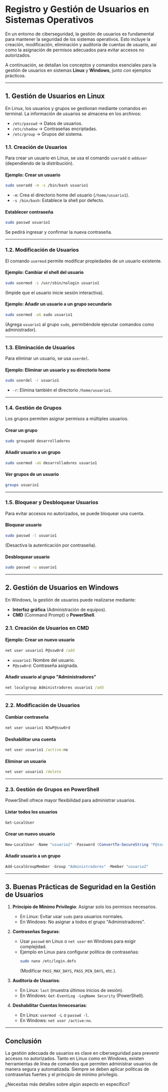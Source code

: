 # **Registro y Gestión de Usuarios en Sistemas Operativos**

En un entorno de ciberseguridad, la gestión de usuarios es fundamental para mantener la seguridad de los sistemas operativos. Esto incluye la creación, modificación, eliminación y auditoría de cuentas de usuario, así como la asignación de permisos adecuados para evitar accesos no autorizados.

A continuación, se detallan los conceptos y comandos esenciales para la gestión de usuarios en sistemas **Linux** y **Windows**, junto con ejemplos prácticos.

---

## **1. Gestión de Usuarios en Linux**

En Linux, los usuarios y grupos se gestionan mediante comandos en terminal. La información de usuarios se almacena en los archivos:
- `/etc/passwd` → Datos de usuarios.
- `/etc/shadow` → Contraseñas encriptadas.
- `/etc/group` → Grupos del sistema.

### **1.1. Creación de Usuarios**
Para crear un usuario en Linux, se usa el comando `useradd` o `adduser` (dependiendo de la distribución).

#### **Ejemplo: Crear un usuario**
```bash
sudo useradd -m -s /bin/bash usuario1
```
- `-m`: Crea el directorio home del usuario (`/home/usuario1`).
- `-s /bin/bash`: Establece la shell por defecto.

#### **Establecer contraseña**
```bash
sudo passwd usuario1
```
Se pedirá ingresar y confirmar la nueva contraseña.

---

### **1.2. Modificación de Usuarios**
El comando `usermod` permite modificar propiedades de un usuario existente.

#### **Ejemplo: Cambiar el shell del usuario**
```bash
sudo usermod -s /usr/sbin/nologin usuario1
```
(Impide que el usuario inicie sesión interactiva).

#### **Ejemplo: Añadir un usuario a un grupo secundario**
```bash
sudo usermod -aG sudo usuario1
```
(Agrega `usuario1` al grupo `sudo`, permitiéndole ejecutar comandos como administrador).

---

### **1.3. Eliminación de Usuarios**
Para eliminar un usuario, se usa `userdel`.

#### **Ejemplo: Eliminar un usuario y su directorio home**
```bash
sudo userdel -r usuario1
```
- `-r`: Elimina también el directorio `/home/usuario1`.

---

### **1.4. Gestión de Grupos**
Los grupos permiten asignar permisos a múltiples usuarios.

#### **Crear un grupo**
```bash
sudo groupadd desarrolladores
```

#### **Añadir usuario a un grupo**
```bash
sudo usermod -aG desarrolladores usuario1
```

#### **Ver grupos de un usuario**
```bash
groups usuario1
```

---

### **1.5. Bloquear y Desbloquear Usuarios**
Para evitar accesos no autorizados, se puede bloquear una cuenta.

#### **Bloquear usuario**
```bash
sudo passwd -l usuario1
```
(Desactiva la autenticación por contraseña).

#### **Desbloquear usuario**
```bash
sudo passwd -u usuario1
```

---

## **2. Gestión de Usuarios en Windows**

En Windows, la gestión de usuarios puede realizarse mediante:
- **Interfaz gráfica** (Administración de equipos).
- **CMD** (Command Prompt) o **PowerShell**.

### **2.1. Creación de Usuarios en CMD**
#### **Ejemplo: Crear un nuevo usuario**
```cmd
net user usuario1 P@ssw0rd /add
```
- `usuario1`: Nombre del usuario.
- `P@ssw0rd`: Contraseña asignada.

#### **Añadir usuario al grupo "Administradores"**
```cmd
net localgroup Administradores usuario1 /add
```

---

### **2.2. Modificación de Usuarios**
#### **Cambiar contraseña**
```cmd
net user usuario1 N3wP@ssw0rd
```

#### **Deshabilitar una cuenta**
```cmd
net user usuario1 /active:no
```

#### **Eliminar un usuario**
```cmd
net user usuario1 /delete
```

---

### **2.3. Gestión de Grupos en PowerShell**
PowerShell ofrece mayor flexibilidad para administrar usuarios.

#### **Listar todos los usuarios**
```powershell
Get-LocalUser
```

#### **Crear un nuevo usuario**
```powershell
New-LocalUser -Name "usuario2" -Password (ConvertTo-SecureString "P@ssw0rd" -AsPlainText -Force)
```

#### **Añadir usuario a un grupo**
```powershell
Add-LocalGroupMember -Group "Administradores" -Member "usuario2"
```

---

## **3. Buenas Prácticas de Seguridad en la Gestión de Usuarios**

1. **Principio de Mínimo Privilegio**: Asignar solo los permisos necesarios.
   - En Linux: Evitar usar `sudo` para usuarios normales.
   - En Windows: No asignar a todos el grupo "Administradores".

2. **Contraseñas Seguras**:
   - Usar `passwd` en Linux o `net user` en Windows para exigir complejidad.
   - Ejemplo en Linux para configurar política de contraseñas:
     ```bash
     sudo nano /etc/login.defs
     ```
     (Modificar `PASS_MAX_DAYS`, `PASS_MIN_DAYS`, etc.).

3. **Auditoría de Usuarios**:
   - En Linux: `last` (muestra últimos inicios de sesión).
   - En Windows: `Get-EventLog -LogName Security` (PowerShell).

4. **Deshabilitar Cuentas Innecesarias**:
   - En Linux: `usermod -L` o `passwd -l`.
   - En Windows: `net user /active:no`.

---

## **Conclusión**
La gestión adecuada de usuarios es clave en ciberseguridad para prevenir accesos no autorizados. Tanto en Linux como en Windows, existen herramientas de línea de comandos que permiten administrar usuarios de manera segura y automatizada. Siempre se deben aplicar políticas de contraseñas fuertes y el principio de mínimo privilegio.

¿Necesitas más detalles sobre algún aspecto en específico?
